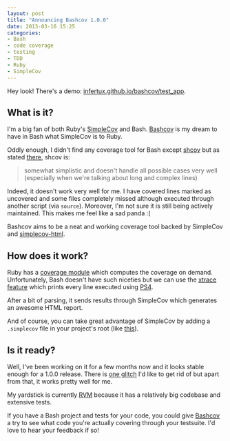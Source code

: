 ```yaml
---
layout: post
title: "Announcing Bashcov 1.0.0"
date: 2013-03-16 15:25
categories:
- Bash
- code coverage
- testing
- TDD
- Ruby
- SimpleCov
---
```


Hey look! There's a demo: [infertux.github.io/bashcov/test_app](https://infertux.github.io/bashcov/test_app).

## What is it?

I'm a big fan of both Ruby's [SimpleCov](https://github.com/colszowka/simplecov) and Bash.
[Bashcov](https://github.com/infertux/bashcov) is my dream to have in Bash what SimpleCov is to Ruby.

Oddly enough, I didn't find any coverage tool for Bash except [shcov](https://code.google.com/p/shcov/source/browse/trunk/scripts/shcov) but as stated [there](https://stackoverflow.com/questions/7188081/code-coverage-tools-for-validating-the-scripts), shcov is:

> somewhat simplistic and doesn't handle all possible cases very well (especially when we're talking about long and complex lines)

Indeed, it doesn't work very well for me.
I have covered lines marked as uncovered and some files completely missed although executed through another script (via `source`).
Moreover, I'm not sure it is still being actively maintained.
This makes me feel like a sad panda :(

Bashcov aims to be a neat and working coverage tool backed by SimpleCov and [simplecov-html](https://github.com/colszowka/simplecov-html).

## How does it work?

Ruby has a [coverage module](https://www.ruby-doc.org/stdlib-1.9.3/libdoc/coverage/rdoc/Coverage.html) which computes the coverage on demand.
Unfortunately, Bash doesn't have such niceties but we can use the [xtrace feature](https://www.gnu.org/software/bash/manual/bashref.html#index-BASH_005fXTRACEFD-178) which prints every line executed using [PS4](https://www.gnu.org/software/bash/manual/bashref.html#index-PS4).

After a bit of parsing, it sends results through SimpleCov which generates an awesome HTML report.

And of course, you can take great advantage of SimpleCov by adding a `.simplecov` file in your project's root (like [this](https://github.com/infertux/bashcov/blob/master/spec/test_app/.simplecov)).

## Is it ready?

Well, I've been working on it for a few months now and it looks stable enough for a 1.0.0 release.
There is [one glitch](https://github.com/infertux/bashcov/issues/2) I'd like to get rid of but apart from that, it works pretty well for me.

My yardstick is currently [RVM](https://github.com/wayneeseguin/rvm) because it has a relatively big codebase and extensive tests.

If you have a Bash project and tests for your code, you could give [Bashcov](https://rubygems.org/gems/bashcov) a try to see what code you're actually covering through your testsuite. I'd love to hear your feedback if so!

